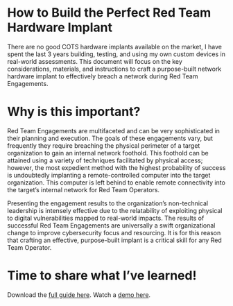 # How to Build the Perfect Red Team Hardware Implant

There are no good COTS hardware implants available on the market, I have spent the last 3 years building, testing, and using my own custom devices in real-world assessments. This document will focus on the key considerations, materials, and instructions to craft a purpose-built network hardware implant to effectively breach a network during Red Team Engagements.

# Why is this important?

Red Team Engagements are multifaceted and can be very sophisticated in their planning and execution. The goals of these engagements vary, but frequently they require breaching the physical perimeter of a target organization to gain an internal network foothold. This foothold can be attained using a variety of techniques facilitated by physical access; however, the most expedient method with the highest probability of success is undoubtedly implanting a remote-controlled computer into the target organization. This computer is left behind to enable remote connectivity into the target’s internal network for Red Team Operators.

Presenting the engagement results to the organization’s non-technical leadership is intensely effective due to the relatability of exploiting physical to digital vulnerabilities mapped to real-world impacts. The results of successful Red Team Engagements are universally a swift organizational change to improve cybersecurity focus and resourcing. It is for this reason that crafting an effective, purpose-built implant is a critical skill for any Red Team Operator.

# Time to share what I’ve learned!

Download the [full guide here](https://github.com/sean-t-smith/T-Mobster/blob/main/How%20to%20Build%20the%20Perfect%20Red%20Team%20Hardware%20Implant%20-%2020230311.pdf).
Watch a [demo here](https://youtu.be/uCErFs0Q_7g).


